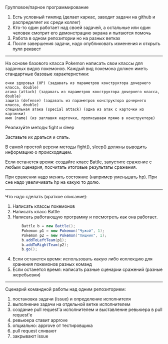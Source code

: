 Групповое/парное программирование

1. Есть условный тимлид (делает каркас, заводит задачи на github и распределяет их среди коллег) 
2. Кто-то один работает над своей задачей, а остальные или один человек смотрит его демонстрацию экрана и пытаются помочь 
3. Работа в одном репозитории но на разных ветках
4. После завершения задачи, надо опубликовать изменения и открыть пулл реквест

---

На основе базового класса Pokemon написать свои классы для заданных видов покемонов. 
Каждый вид покемона должен иметь стандартные базовые характеристики:

    очки здоровья (HP) (задавать из параметров конструктора дочернего класса, double)
    атака (attack) (задавать из параметров конструктора дочернего класса, double)
    защита (defense) (задавать из параметров конструктора дочернего класса, double)
    специальная атака (special attack) (одна из атак с карточки из картинки)
    имя (name) (из заглавия карточки, прописываем прямо в конструкторе)

Реализуйте методы fight и sleep

Заставьте их драться и спать. 

В самой простой версии методы fight(), sleep() должны выводить информацию о происходящем.

Если останется время: создайте класс Battle, запустите сражение с любым сценария, 
посчитать итоговые результаты сражения. 

При сражении надо менять состояние (например уменьшать hp). При сне надо увеличивать 
hp на какую то долю.

---

Что надо сделать (краткое описание):

1. Написать классы покемонов
2. Написать класс Battle
3. Написать работающую программу и посмотреть как она работает.
    ```java
        Battle b = new Battle();
        Pokemon p1 = new Pokemon("Чужой", 1);
        Pokemon p2 = new Pokemon("Хищник", 1);
        b.addToLeftTeam(p1);
        b.addToRightTeam(p2);
        b.go();
    ```
4. Если останется время: использовать какую либо коллекцию для хранения покемонов разных команд
5. Если останется время: написать разные сценарии сражений (разные жеребьевки)


---

Сценарий командной работы над одним репозиторием:

1. постановка задачи (issue) и определение исполнителя
2. выполнение задачи на отдельной ветке исполнителем
3. создание pull request'а исполнителем и выставление ревьюера в pull request'е
4. ревьюера ставит approve
5. опциально: approve от тестировщика
6. pull request сливают
7. закрывают issue